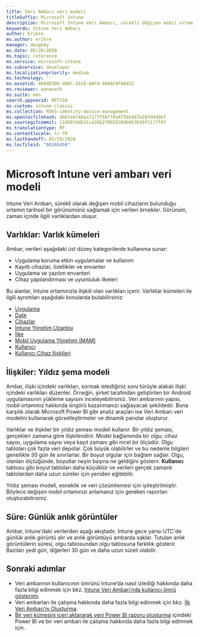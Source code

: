 ```yaml
---
title: Veri Ambarı veri modeli
titleSuffix: Microsoft Intune
description: Microsoft Intune Veri Ambarı, sürekli değişen mobil ortamınızın geçmiş bilgilerini görüntülemenizi sağlamak için günlük olarak veri örnekleri alır.
keywords: Intune Veri Ambarı
author: Erikre
ms.author: erikre
manager: dougeby
ms.date: 05/28/2020
ms.topic: reference
ms.service: microsoft-intune
ms.subservice: developer
ms.localizationpriority: medium
ms.technology: ''
ms.assetid: 4D04D3D9-4B6C-41CD-AAF8-466AF8FA6032
ms.reviewer: aanavath
ms.suite: ems
search.appverid: MET150
ms.custom: intune-classic
ms.collection: M365-identity-device-management
ms.openlocfilehash: db6feb746aa7177f56ff6e87565d67e207d4d9ef
ms.sourcegitcommit: 118587ddb31ce26b27801839db9b3b59f1177f0f
ms.translationtype: MT
ms.contentlocale: tr-TR
ms.lasthandoff: 05/29/2020
ms.locfileid: "84165456"
---
```

# <a name="microsoft-intune-data-warehouse-data-model"></a>Microsoft Intune veri ambarı veri modeli

Intune Veri Ambarı, sürekli olarak değişen mobil cihazların bulunduğu ortamın tarihsel bir görünümünü sağlamak için verileri örnekler. Görünüm, zaman içinde ilgili varlıklardan oluşur.

## <a name="entities-entity-sets"></a>Varlıklar: Varlık kümeleri

Ambar, verileri aşağıdaki üst düzey kategorilerde kullanıma sunar:

- Uygulama koruma etkin uygulamalar ve kullanım
- Kayıtlı cihazlar, özellikler ve envanter
- Uygulama ve yazılım envanteri
- Cihaz yapılandırması ve uyumluluk ilkeleri

Bu alanlar, Intune ortamınızla ilişkili olan varlıkları içerir. Varlıklar kümeleri ile ilgili ayrıntıları aşağıdaki konularda bulabilirsiniz:

- [Uygulama](reports-ref-application.md)
- [Date](reports-ref-date.md)
- [Cihazlar](reports-ref-devices.md)
- [Intune Yönetim Uzantısı](reports-ref-intunemanagementextension.md)
- [İlke](reports-ref-policy.md)
- [Mobil Uygulama Yönetimi (MAM)](../apps/app-management.md)
- [Kullanıcı](reports-ref-user.md)
- [Kullanıcı Cihaz İlişkileri](reports-ref-user-device.md)

## <a name="relationships-star-schema-model"></a>İlişkiler: Yıldız şema modeli

Ambar, ilişki içindeki varlıkları, sormak istediğiniz soru türüyle alakalı ilişki içindeki varlıkları düzenler. Örneğin, şirket tarafından geliştirilen bir Android uygulamasının yükleme sayısını inceleyebilirsiniz. Veri ambarının yapısı, mobil ortamınız hakkında öngörü kazanmanızı sağlayacak şekildedir. Buna karşılık olarak Microsoft Power BI gibi analiz araçları ise Veri Ambarı veri modelini kullanarak görselleştirmeler ve dinamik panolar oluşturur.

Varlıklar ve ilişkiler bir yıldız şeması modeli kullanır. Bir yıldız şeması, gerçekleri zamana göre ilişkilendirir. Model bağlamında bir *olgu*; cihaz sayısı, uygulama sayısı veya kayıt zamanı gibi nicel bir ölçüdür. Olgu tabloları çok fazla veri depolar. Çok büyük olabilirler ve bu nedenle bilgileri genellikle 30 gün ile sınırlarlar. Bir *boyut* olgular için bağlam sağlar. Olgu, olanları ölçtüğünde, boyutlar neyin başına ne geldiğini gösterir. **Kullanıcı** tablosu gibi boyut tabloları daha küçüktür ve verileri gerçek zamanlı tablolardan daha uzun süreler için yeniden eğitebilir.

Yıldız şeması modeli, esneklik ve veri çözümlemesi için iyileştirilmiştir. Böylece değişen mobil ortamınızı anlamanız için gereken raporları oluşturabilirsiniz.

## <a name="time-daily-snapshots"></a>Süre: Günlük anlık görüntüler

Ambar, Intune'daki verilerden aşağı akıştadır. Intune gece yarısı UTC'de günlük anlık görüntü alır ve anlık görüntüyü ambarda saklar. Tutulan anlık görüntülerin süresi, olgu tablosundan olgu tablosuna farklılık gösterir. Bazıları yedi gün, diğerleri 30 gün ve daha uzun süreli olabilir.

## <a name="next-steps"></a>Sonraki adımlar

- Veri ambarının kullanıcının ömrünü Intune’da nasıl izlediği hakkında daha fazla bilgi edinmek için bkz. [Intune Veri Ambarı’nda kullanıcı ömrü gösterimi](reports-ref-user-timeline.md).
- Veri ambarları ile çalışma hakkında daha fazla bilgi edinmek için bkz. [İlk Veri Ambarı’nı Oluşturma](https://www.codeproject.com/Articles/652108/Create-First-Data-WareHouse).
- [Bir veri kümesini içeri aktararak yeni Power BI raporu oluşturma](https://powerbi.microsoft.com/documentation/powerbi-service-create-a-new-report/) içindeki Power BI ve bir veri ambarı ile çalışma hakkında daha fazla bilgi edinmek için. 
